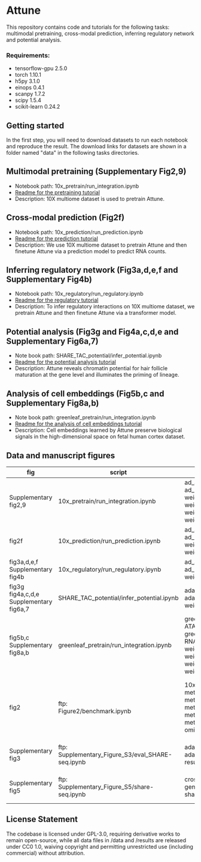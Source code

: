 # Attune
This repository contains code and tutorials for the following tasks: multimodal pretraining, cross-modal prediction, inferring regulatory network and potential analysis.
### Requirements:
* tensorflow-gpu 2.5.0
* torch 1.10.1
* h5py 3.1.0
* einops 0.4.1
* scanpy 1.7.2
* scipy 1.5.4
* scikit-learn 0.24.2

## Getting started
In the first step, you will need to download datasets to run each notebook and reproduce the result. 
The download links for datasets are shown in a folder named "data" in the following tasks directories.

## Multimodal pretraining (Supplementary Fig2,9)
- Notebook path: 10x_pretrain/run_integration.ipynb
- [Readme for the pretraining tutorial](10x_pretrain/README.txt)
- Description: 10X multiome dataset is used to pretrain Attune.
## Cross-modal prediction (Fig2f)
- Notebook path: 10x_prediction/run_prediction.ipynb
- [Readme for the prediction tutorial](10x_prediction/README.txt)
- Description: We use 10X multiome dataset to pretrain Attune and then finetune Attune via a prediction model to predict RNA counts.
## Inferring regulatory network (Fig3a,d,e,f and Supplementary Fig4b)
- Notebook path: 10x_regulatory/run_regulatory.ipynb
- [Readme for the regulatory tutorial](10x_regulatory/README.txt)
- Description: To infer regulatory interactions on 10X multiome dataset, we pretrain Attune and then finetune Attune via a transformer model. 
## Potential analysis (Fig3g and Fig4a,c,d,e and Supplementary Fig6a,7)
- Note book path: SHARE_TAC_potential/infer_potential.ipynb
- [Readme for the potential analysis tutorial](SHARE_TAC_potential/README.txt)
- Description: Attune reveals chromatin potential for hair follicle maturation at the gene level and illuminates the priming of lineage.
## Analysis of cell embeddings (Fig5b,c and Supplementary Fig8a,b)
- Note book path: greenleaf_pretrain/run_integration.ipynb
- [Readme for the analysis of cell embeddings tutorial](greenleaf_pretrain/README.txt)
- Description: Cell embeddings learned by Attune preserve biological signals in the high-dimensional space on fetal human cortex dataset.
## Data and manuscript figures
|fig|script|data(md5)|data path|
|---|------|----|----|
|Supplementary fig2,9|10x_pretrain/run_integration.ipynb|ad_atac.h5ad(c60296d27e026b70c371a3b0e80a1fb2)<br>ad_rna.h5ad(c326a877c845b9582cf22e7f62206a78)<br>weight_decoder_embedding_epoch12.h5(67ebe1a315a1ced46e4b8698a5dc6884)<br>weight_decoder_epoch12.h5(787fa8f66844d53a28a52307582a44e6)<br>weight_encoder_embedding_epoch12.h5(fe06e48aa4157b62e93440fba04c257c)<br>weight_encoder_epoch12.h5(28b1488543675c4ecda48bf6f877e7f0)|https://doi.org/10.6084/m9.figshare.22032170.v1<br>10x_pretrain/weight/pretrain/weight_decoder_embedding_epoch12.h5<br>10x_pretrain/weight/pretrain/weight_decoder_epoch12.h5<br>10x_pretrain/weight/pretrain/weight_encoder_embedding_epoch12.h5<br>10x_pretrain/weight/pretrain/weight_encoder_epoch12.h5|
|fig2f|10x_prediction/run_prediction.ipynb|ad_atac.h5ad(c60296d27e026b70c371a3b0e80a1fb2)<br>ad_rna.h5ad(c326a877c845b9582cf22e7f62206a78)<br>weight_decoder_embedding_epoch7.h5(0231b735eef6f69dbf66a72c7235bc05)<br>weight_project_epoch7.h5(6645b08222266a6c75d27b8b0bd47a2b)|https://doi.org/10.6084/m9.figshare.22032170.v1<br>10x_prediction/weight/predict/weight_decoder_embedding_epoch7.h5<br>10x_prediction/weight/predict/weight_project_epoch7.h5|
|fig3a,d,e,f<br>Supplementary fig4b|10x_regulatory/run_regulatory.ipynb|ad_atac.h5ad(c60296d27e026b70c371a3b0e80a1fb2)<br>ad_rna.h5ad(c326a877c845b9582cf22e7f62206a78)<br>weight_transformer_epoch10.h5(27c9085f062dab3db98a18e1f8ba003b)|https://doi.org/10.6084/m9.figshare.22032170.v1<br>10x_regulatory/weight/regulatory/weight_transformer_epoch10.h5|
|fig3g<br>fig4a,c,d,e<br>Supplementary fig6a,7|SHARE_TAC_potential/infer_potential.ipynb|adata_atac_SHARE_TAC.h5ad(0a70b5cfab579b99e6d21af1dfde706b)<br>adata_rna_SHARE_TAC.h5ad(7676fd5b0b9700279275be3c04405b98)<br>weight_transformer_epoch10.h5(a32b3537a449913d45d4ee5d40c12b45)|https://doi.org/10.6084/m9.figshare.22032437.v1<br>SHARE_TAC_potential/weight/regulatory/weight_transformer_epoch10.h5|
|fig5b,c<br>Supplementary fig8a,b|greenleaf_pretrain/run_integration.ipynb|greenleaf-final-ATAC_filter_rm_dc1r3_r1.h5ad(7869af440b67d9a4ea99ce83e105fa1e)<br>greenleaf-final-RNA_wox_filter_hvg_rm_dc1r3_r1.h5ad(a4b2db8d6fb11f5dfd75a1c6c3fccc57)<br>weight_decoder_embedding_epoch20.h5(498abc174d4b75bb3946620cd6780158)<br>weight_decoder_epoch20.h5(bd13adc5ad99364a924d51936b543e4e)<br>weight_encoder_embedding_epoch20.h5(423e5336ae21650b5f6fd9f8d1c4d3e4)<br>weight_encoder_epoch20.h5(d9e24691f20cfc9da69f329abf41deda)|https://doi.org/10.6084/m9.figshare.22032494.v1<br>greenleaf_pretrain/weight/pretrain/weight_decoder_embedding_epoch20.h5<br>greenleaf_pretrain/weight/pretrain/weight_decoder_epoch20.h5<br>greenleaf_pretrain/weight/pretrain/weight_encoder_embedding_epoch20.h5<br>greenleaf_pretrain/weight/pretrain/weight_encoder_embedding_epoch20.h5|
|fig2|ftp:<br>Figure2/benchmark.ipynb|10x_metrics.csv(46e81425516009aee8a16764ac61c994)<br>metrics_ablation.txt(5b0dfdb372e3002c4e4821527b60b2bc)<br>metrics_alignment.txt(8c2af9a62491a1722ea7dc4f5e54cd6c)<br>metrics_embeding.csv(8d1693a15c65e563ed38a1d279d02ff3)<br>metrics_gene_peak.csv(91a2955e40a45b27240b3c690a2cd567)<br>metrics_prediction.txt(f4b32d6b9f5ab7a3375e68a97a9b0c9e)<br>omics_mixing_biology_conservation.txt(4482e61a6fb68b7f1d7d881edec11fda)|ftp:<br>Figure2/10x_metrics.csv<br>Figure2/metrics_ablation.txt<br>Figure2/metrics_alignment.txt<br>Figure2/metrics_embeding.txt<br>Figure2/metrics_gene_peak.txt<br>Figure2/metrics_prediction.txt<br>Figure2/omics_mixing_biology_conservation.txt|
|Supplementary fig3|ftp:<br>Supplementary_Figure_S3/eval_SHARE-seq.ipynb|adata_ATAC_wox_filter.h5ad(9193f27d2504717c6cce29cbe726d988)<br>adata_rna_wox_filter_hvg2000.h5ad(4c52a4ee3ce8aae286f2741bdb66cb12)<br>result_ep40.npz(b5e079636520ff78399ad60b483b2662)|ftp:<br>Supplementary_Figure_S3/data/adata_ATAC_wox_filter.h5ad<br>Supplementary_Figure_S3/data/adata_rna_wox_filter_hvg2000.h5ad<br>Supplementary_Figure_S3/result/result_ep40.npz|
|Supplementary fig5|ftp:<br>Supplementary_Figure_S5/share-seq.ipynb|cross_attention.csv(e8493ea3d8c50254604186fa5fb65257)<br>gene.list(cb8e265e86eea2006e1facd7c80eabd3)<br>share.rds(4943abe26a9b66a2134a3c6349825c0e)|ftp:<br>Supplementary_Figure_S5/cross_attention.csv<br>Supplementary_Figure_S5/gene.list<br>Supplementary_Figure_S5/share.rds|


## License Statement
The codebase is licensed under ​GPL-3.0, requiring derivative works to remain open-source, while all data files in /data and /results are released under ​CC0 1.0, waiving copyright and permitting unrestricted use (including commercial) without attribution.

